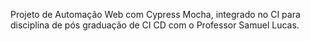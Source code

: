 Projeto de Automação Web com Cypress Mocha, integrado no CI para disciplina de pós graduação de CI CD com o Professor Samuel Lucas.
